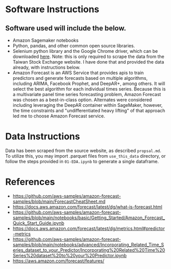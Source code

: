 # Software Instructions
## Software used will include the below.
 - Amazon Sagemaker notebooks
 - Python, pandas, and other common open source libraries.
 - Selenium python library and the Google Chrome driver, which can be downloaded [here](https://sites.google.com/chromium.org/driver/?pli=1). Note: this is only required to scrape the data from the Taiwan Stock Exchange website. I have done that and provided the data already, with instructions below.
 - Amazon Forecast is an AWS Service that provides apis to train predictors and generate forecasts based on multiple algorithms, including ARIMA, Facebook Prophet, and DeepAR+, among others. It will select the best algorithm for each individual times series. Because this is a multivariate panel time series forecasting problem, Amazon Forecast was chosen as a best-in-class option. Alternates were considered including leveraging the DeepAR container within SageMaker, however, the time constraints and "undifferentiated heavy lifting" of that approach led me to choose Amazon Forecast service.

# Data Instructions
Data has been scraped from the source website, as described `propsal.md`. To utilize this, you may import .parquet files from `use_this_data` directory, or follow the steps provided in `01-EDA.ipynb` to generate a single dataframe.

# References
- https://github.com/aws-samples/amazon-forecast-samples/blob/main/ForecastCheatSheet.md
- https://docs.aws.amazon.com/forecast/latest/dg/what-is-forecast.html
- https://github.com/aws-samples/amazon-forecast-samples/blob/main/notebooks/basic/Getting_Started/Amazon_Forecast_Quick_Start_Guide.ipynb
- https://docs.aws.amazon.com/forecast/latest/dg/metrics.html#predictor-metrics
- https://github.com/aws-samples/amazon-forecast-samples/blob/main/notebooks/advanced/Incorporating_Related_Time_Series_dataset_to_your_Predictor/Incorporating%20Related%20Time%20Series%20dataset%20to%20your%20Predictor.ipynb
- https://aws.amazon.com/forecast/features/